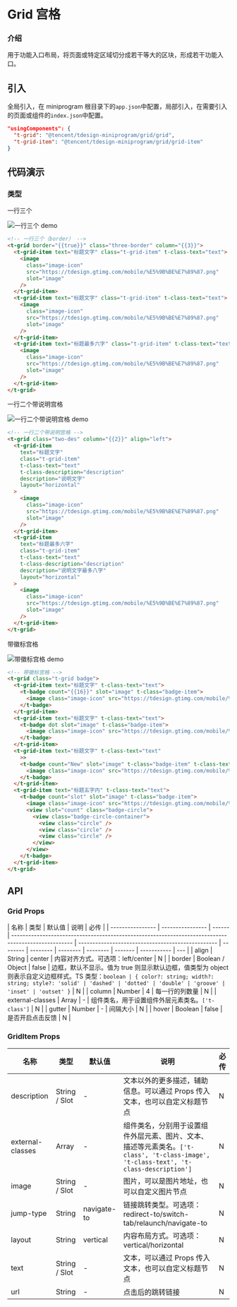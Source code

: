 # Grid 宫格

### 介绍

用于功能入口布局，将页面或特定区域切分成若干等大的区块，形成若干功能入口。

## 引入

全局引入，在 miniprogram 根目录下的`app.json`中配置，局部引入，在需要引入的页面或组件的`index.json`中配置。

```json
"usingComponents": {
  "t-grid": "@tencent/tdesign-miniprogram/grid/grid",
  "t-grid-item": "@tencent/tdesign-miniprogram/grid/grid-item"
}
```

## 代码演示

### 类型

一行三个

![一行三个 demo](图片链接 'optional title')

```html
<!-- 一行三个（border） -->
<t-grid border="{{true}}" class="three-border" column="{{3}}">
  <t-grid-item text="标题文字" class="t-grid-item" t-class-text="text">
    <image
      class="image-icon"
      src="https://tdesign.gtimg.com/mobile/%E5%9B%BE%E7%89%87.png"
      slot="image"
    />
  </t-grid-item>
  <t-grid-item text="标题文字" class="t-grid-item" t-class-text="text">
    <image
      class="image-icon"
      src="https://tdesign.gtimg.com/mobile/%E5%9B%BE%E7%89%87.png"
      slot="image"
    />
  </t-grid-item>
  <t-grid-item text="标题最多六字" class="t-grid-item" t-class-text="text">
    <image
      class="image-icon"
      src="https://tdesign.gtimg.com/mobile/%E5%9B%BE%E7%89%87.png"
      slot="image"
    />
  </t-grid-item>
</t-grid>
```

一行二个带说明宫格

![一行二个带说明宫格 demo](图片链接 'optional title')

```html
<!-- 一行二个带说明宫格 -->
<t-grid class="two-des" column="{{2}}" align="left">
  <t-grid-item
    text="标题文字"
    class="t-grid-item"
    t-class-text="text"
    t-class-description="description"
    description="说明文字"
    layout="horizontal"
  >
    <image
      class="image-icon"
      src="https://tdesign.gtimg.com/mobile/%E5%9B%BE%E7%89%87.png"
      slot="image"
    />
  </t-grid-item>
  <t-grid-item
    text="标题最多六字"
    class="t-grid-item"
    t-class-text="text"
    t-class-description="description"
    description="说明文字最多八字"
    layout="horizontal"
  >
    <image
      class="image-icon"
      src="https://tdesign.gtimg.com/mobile/%E5%9B%BE%E7%89%87.png"
      slot="image"
    />
  </t-grid-item>
</t-grid>
```

带徽标宫格

![带徽标宫格 demo](图片链接 'optional title')

```html
<!-- 带徽标宫格 -->
<t-grid class="t-grid badge">
  <t-grid-item text="标题文字" t-class-text="text">
    <t-badge count="{{16}}" slot="image" t-class="badge-item">
      <image class="image-icon" src="https://tdesign.gtimg.com/mobile/%E5%9B%BE%E7%89%87.png" />
    </t-badge>
  </t-grid-item>
  <t-grid-item text="标题文字" t-class-text="text">
    <t-badge dot slot="image" t-class="badge-item">
      <image class="image-icon" src="https://tdesign.gtimg.com/mobile/%E5%9B%BE%E7%89%87.png" />
    </t-badge>
  </t-grid-item>
  <t-grid-item text="标题文字" t-class-text="text"
    >>
    <t-badge count="New" slot="image" t-class="badge-item" t-class-text="text">
      <image class="image-icon" src="https://tdesign.gtimg.com/mobile/%E5%9B%BE%E7%89%87.png" />
    </t-badge>
  </t-grid-item>
  <t-grid-item text="标题五字内" t-class-text="text">
    <t-badge count="slot" slot="image" t-class="badge-item">
      <image class="image-icon" src="https://tdesign.gtimg.com/mobile/%E5%9B%BE%E7%89%87.png" />
      <view slot="count" class="badge-circle">
        <view class="badge-circle-container">
          <view class="circle" />
          <view class="circle" />
          <view class="circle" />
        </view>
      </view>
    </t-badge>
  </t-grid-item>
</t-grid>
```

## API

### Grid Props

| 名称             | 类型             | 默认值 | 说明                                                                                                | 必传                                              |
| ---------------- | ---------------- | ------ | --------------------------------------------------------------------------------------------------- | ------------------------------------------------- | -------- | -------- | -------- | -------- | ------- | ----------- | --- |
| align            | String           | center | 内容对齐方式。可选项：left/center                                                                   | N                                                 |
| border           | Boolean / Object | false  | 边框，默认不显示。值为 true 则显示默认边框，值类型为 object 则表示自定义边框样式。TS 类型：`boolean | { color?: string; width?: string; style?: 'solid' | 'dashed' | 'dotted' | 'double' | 'groove' | 'inset' | 'outset' }` | N   |
| column           | Number           | 4      | 每一行的列数量                                                                                      | N                                                 |
| external-classes | Array            | -      | 组件类名，用于设置组件外层元素类名。`['t-class']`                                                   | N                                                 |
| gutter           | Number           | -      | 间隔大小                                                                                            | N                                                 |
| hover            | Boolean          | false  | 是否开启点击反馈                                                                                    | N                                                 |

### GridItem Props

| 名称             | 类型          | 默认值      | 说明                                                                                                                                  | 必传 |
| ---------------- | ------------- | ----------- | ------------------------------------------------------------------------------------------------------------------------------------- | ---- |
| description      | String / Slot | -           | 文本以外的更多描述，辅助信息。可以通过 Props 传入文本，也可以自定义标题节点                                                           | N    |
| external-classes | Array         | -           | 组件类名，分别用于设置组件外层元素、图片、文本、描述等元素类名。`['t-class', 't-class-image', 't-class-text', 't-class-description']` | N    |
| image            | String / Slot | -           | 图片，可以是图片地址，也可以自定义图片节点                                                                                            | N    |
| jump-type        | String        | navigate-to | 链接跳转类型。可选项：redirect-to/switch-tab/relaunch/navigate-to                                                                     | N    |
| layout           | String        | vertical    | 内容布局方式。可选项：vertical/horizontal                                                                                             | N    |
| text             | String / Slot | -           | 文本，可以通过 Props 传入文本，也可以自定义标题节点                                                                                   | N    |
| url              | String        | -           | 点击后的跳转链接                                                                                                                      | N    |
